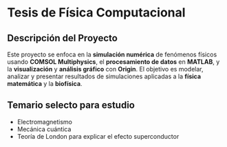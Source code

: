 # Tesis de Física Computacional

## Descripción del Proyecto

Este proyecto se enfoca en la **simulación numérica** de fenómenos físicos usando **COMSOL Multiphysics**, el **procesamiento de datos** en **MATLAB**, y la **visualización** y **análisis gráfico** con **Origin**. El objetivo es modelar, analizar y presentar resultados de simulaciones aplicadas a la **física matemática** y la **biofísica**.

## Temario selecto para estudio

* Electromagnetismo
* Mecánica cuántica
* Teoría de London para explicar el efecto superconductor